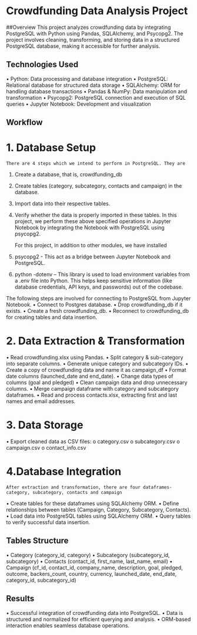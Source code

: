 # Crowdfunding Data Analysis Project

##Overview
This project analyzes crowdfunding data by integrating PostgreSQL with Python using Pandas, SQLAlchemy, and Psycopg2. The project involves cleaning, transforming, and storing data in a structured PostgreSQL database, making it accessible for further analysis.

## Technologies Used
•	Python: Data processing and database integration
•	PostgreSQL: Relational database for structured data storage
•	SQLAlchemy: ORM for handling database transactions
•	Pandas & NumPy: Data manipulation and transformation
•	Psycopg2: PostgreSQL connection and execution of SQL queries
•	Jupyter Notebook: Development and visualization

## Workflow

# 1. Database Setup
    There are 4 steps which we intend to perform in PostgreSQL. They are
1.	Create a database, that is, crowdfunding_db
2.	Create tables (category, subcategory, contacts and campaign) in the database.
3.	Import data into their respective tables.
4.	Verify whether the data is properly imported in these tables.
In this project, we perform these above specified operations in Jupyter Notebook by integrating the Notebook with PostgreSQL using psycopg2.

    For this project, in addition to other modules, we have installed
1.	psycopg2 - This act as a bridge between Jupyter Notebook and PostgreSQL.
2.	python -dotenv – This library is used to load environment variables from a .env file into Python. This helps keep sensitive information (like database credentials, API keys, and passwords) out of the codebase.

The following steps are involved for connecting to PostgreSQL from Jupyter Notebook.
•	Connect to Postgres database.
•	Drop crowdfunding_db if it exists.
•	Create a fresh crowdfunding_db.
•	Reconnect to crowdfunding_db for creating tables and data insertion.

# 2. Data Extraction & Transformation
•	Read crowdfunding.xlsx using Pandas.
•	Split category & sub-category into separate columns.
•	Generate unique category and subcategory IDs.
•	Create a copy of crowdfunding data and name it as campaign_df
•	Format date columns (launched_date and end_date).
•	Change data types of columns (goal and pledged)
•	Clean campaign data and drop unnecessary columns.
•	Merge campaign dataframe with category and subcategory dataframes.
•	Read and process contacts.xlsx, extracting first and last names and email addresses.

# 3. Data Storage
•	Export cleaned data as CSV files:
o	category.csv
o	subcategory.csv
o	campaign.csv
o	contact_info.csv

# 4.Database Integration
    After extraction and transformation, there are four dataframes- category, subcategory, contacts and campaign
•	Create tables for these dataframes using SQLAlchemy ORM.
•	Define relationships between tables (Campaign, Category, Subcategory, Contacts).
•	Load data into PostgreSQL tables using SQLAlchemy ORM.
•	Query tables to verify successful data insertion.

## Tables Structure
•	Category (category_id, category)
•	Subcategory (subcategory_id, subcategory)
•	Contacts (contact_id, first_name, last_name, email)
•	Campaign (cf_id, contact_id, company_name, description, goal, pledged, outcome, backers_count, country, currency, 
launched_date, end_date, category_id, subcategory_id)

## Results
•	Successful integration of crowdfunding data into PostgreSQL.
•	Data is structured and normalized for efficient querying and analysis.
•	ORM-based interaction enables seamless database operations.

